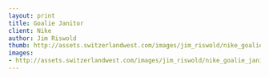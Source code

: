 ```yaml
--- 
layout: print
title: Goalie Janitor
client: Nike
author: Jim Riswold
thumb: http://assets.switzerlandwest.com/images/jim_riswold/nike_goalie_janitor-small.jpg
images: 
- http://assets.switzerlandwest.com/images/jim_riswold/nike_goalie_janitor.jpg
---
```

